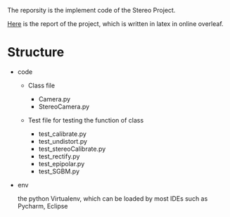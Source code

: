 The reporsity is the implement code of the Stereo Project. 

[Here](https://cn.overleaf.com/read/qhzdxpsksbcs) is the report of the project, which is written in latex in online overleaf.

# Structure
* code
    * Class file
        * Camera.py
        * StereoCamera.py
        
    * Test file for testing the function of class
        * test_calibrate.py
        * test_undistort.py
        * test_stereoCalibrate.py
        * test_rectify.py
        * test_epipolar.py
        * test_SGBM.py
    
* env

    the python Virtualenv, which can be loaded by most IDEs such as Pycharm, Eclipse